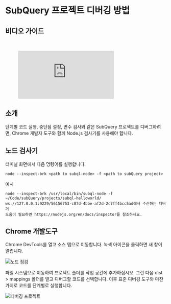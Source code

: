 # SubQuery 프로젝트 디버깅 방법

## 비디오 가이드

<br/>
<figure class="video_container">
  <iframe src="https://www.youtube.com/embed/6NlaO-YN2q4" frameborder="0" allowfullscreen="true"></iframe>
</figure>

## 소개

단계별 코드 실행, 중단점 설정, 변수 검사와 같은 SubQuery 프로젝트를 디버그하려면, Chrome 개발자 도구와 함께 Node.js 검사기를 사용해야 합니다.

## 노드 검사기

터미널 화면에서 다음 명령어를 실행합니다.

```shell
node --inspect-brk <path to subql-node> -f <path to subQuery project>
```

예시

```shell
node --inspect-brk /usr/local/bin/subql-node -f ~/Code/subQuery/projects/subql-helloworld/
ws://127.0.0.1:9229/56156753-c07d-4bbe-af2d-2c7ff4bcc5ad에서 수신하는 디버거
도움이 필요하면 https://nodejs.org/en/docs/inspector를 참조하세요.
```

## Chrome 개발도구

Chrome DevTools를 열고 소스 탭으로 이동합니다. 녹색 아이콘을 클릭하면 새 창이 열립니다.

![노드 점검](/assets/img/node_inspect.png)

파일 시스템으로 이동하여 프로젝트 폴더를 작업 공간에 추가하십시오. 그런 다음 dist > mappings 폴더를 열고 디버그할 코드를 선택합니다. 이후 표준 디버깅 도구와 마찬가지로 코드를 단계별로 실행합니다.

![디버깅 프로젝트](/assets/img/debugging_projects.png)
